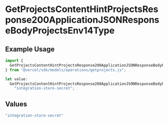 # GetProjectsContentHintProjectsResponse200ApplicationJSONResponseBodyProjectsEnv14Type

## Example Usage

```typescript
import {
  GetProjectsContentHintProjectsResponse200ApplicationJSONResponseBodyProjectsEnv14Type,
} from "@vercel/sdk/models/operations/getprojects.js";

let value:
  GetProjectsContentHintProjectsResponse200ApplicationJSONResponseBodyProjectsEnv14Type =
    "integration-store-secret";
```

## Values

```typescript
"integration-store-secret"
```